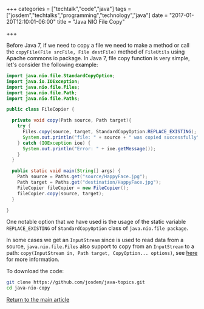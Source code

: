 +++
categories = ["techtalk","code","java"]
tags = ["josdem","techtalks","programming","technology","java"]
date = "2017-01-20T12:10:01-06:00"
title = "Java NIO File Copy"

+++

Before Java 7, if we need to copy a file we need to make a method or call the `copyFile(File srcFile, File destFile)` method of `FileUtils` using Apache commons io package. In Java 7, file copy function is very simple, let's consider the following example:

```java
import java.nio.file.StandardCopyOption;
import java.io.IOException;
import java.nio.file.Files;
import java.nio.file.Path;
import java.nio.file.Paths;

public class FileCopier {

  private void copy(Path source, Path target){
    try {
      Files.copy(source, target, StandardCopyOption.REPLACE_EXISTING);
      System.out.println("file: " + source + " was copied successfully");
    } catch (IOException ioe) {
      System.out.println("Error: " + ioe.getMessage());
    }
  }

  public static void main(String[] args) {
    Path source = Paths.get("source/HappyFace.jpg");
    Path target = Paths.get("destination/HappyFace.jpg");
    FileCopier fileCopier = new FileCopier();
    fileCopier.copy(source, target);
  }

}
```

One notable option that we have used is the usage of the static variable `REPLACE_EXISTING` of `StandardCopyOption` class of `java.nio.file package`.

In some cases we get an `InputStream` since is used to read data from a source, `java.nio.file.Files` also support to copy from an `InputStream` to a path: `copy(InputStream in, Path target, CopyOption... options)`, see [here](https://docs.oracle.com/javase/8/docs/api/java/nio/file/Files.html) for more information.

To download the code:

```bash
git clone https://github.com/josdem/java-topics.git
cd java-nio-copy
```

[Return to the main article](/techtalk/java)



